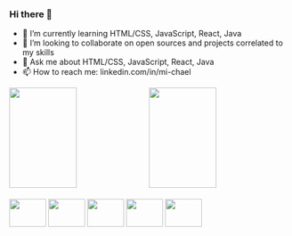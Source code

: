 ### Hi there 👋

- 🌱 I’m currently learning HTML/CSS, JavaScript, React, Java
- 👯 I’m looking to collaborate on open sources and projects correlated to my skills
- 💬 Ask me about HTML/CSS, JavaScript, React, Java
- 📫 How to reach me: linkedin.com/in/mi-chael

<div>
  <a>
    <img height="180em" width="49%" src="https://github-readme-stats.vercel.app/api?username=michaelvianas&count_private=true&show_icons=true&theme=dark" />
    <img height="180em" width="49%" src="https://github-readme-stats.vercel.app/api/top-langs/?username=michaelvianas&layout=compact&theme=dark&show_icons=true&langs_count=16" />
  </a>
</div>

<div style="display:inline-block"><br>
  <img height=50 width=66 src="https://cdn.jsdelivr.net/gh/devicons/devicon/icons/html5/html5-original.svg" />
  <img height=50 width=66 src="https://cdn.jsdelivr.net/gh/devicons/devicon/icons/css3/css3-original.svg" />
  <img height=50 width=66 src="https://cdn.jsdelivr.net/gh/devicons/devicon/icons/javascript/javascript-original.svg" />
  <img height=50 width=66 src="https://cdn.jsdelivr.net/gh/devicons/devicon/icons/react/react-original.svg" />
  <img height=50 width=66 src="https://cdn.jsdelivr.net/gh/devicons/devicon/icons/java/java-original.svg" />
</div>

